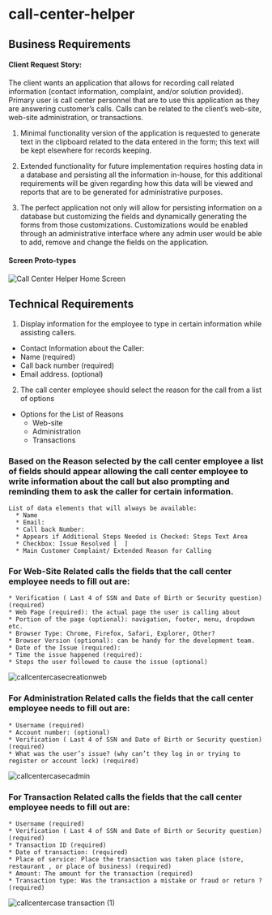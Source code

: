 # call-center-helper

##  Business Requirements

#### Client Request Story:

The client wants an application that allows for recording call related information (contact information, complaint, and/or solution provided). Primary user is call center personnel that are to use this application as they are answering customer’s calls. Calls can be related to the client’s web-site, web-site administration, or transactions. 

1. Minimal functionality version of the application is requested to generate text in the clipboard related to the data entered in the form; this text will be kept elsewhere for records keeping.

2. Extended functionality for future implementation requires hosting data in a database and persisting all the information in-house, for this additional requirements will be given regarding how this data will be viewed and reports that are to be generated for administrative purposes.

3. The perfect application not only will allow for persisting information on a database but customizing the fields and dynamically generating the forms from those customizations. Customizations would be enabled through an administrative interface where any admin user would be able to add, remove and change the fields on the application.

#### Screen Proto-types 



![Call Center Helper Home Screen](https://user-images.githubusercontent.com/58577471/122642818-54422100-d0da-11eb-8941-3a28e0122240.png)



 ## Technical Requirements

1. Display information for the employee to type in certain information while assisting callers.
  * Contact Information about the Caller:
  * Name (required)
  * Call back number (required)
  * Email address. (optional)
  
2. The call center employee should select the reason for the call from a list of options
  * Options for the List of Reasons
     * Web-site
     * Administration
     * Transactions


### Based on the Reason selected by the call center employee a list of fields should appear allowing the call center employee to write information about the call but also prompting and reminding them to ask the caller for certain information.

    List of data elements that will always be available:
      * Name
      * Email: 
      * Call back Number: 
      * Appears if Additional Steps Needed is Checked: Steps Text Area
      * Checkbox: Issue Resolved [  ]
      * Main Customer Complaint/ Extended Reason for Calling
    
### For Web-Site Related calls the fields that the call center employee needs to fill out are:

    * Verification ( Last 4 of SSN and Date of Birth or Security question)  (required)
    * Web Page (required): the actual page the user is calling about
    * Portion of the page (optional): navigation, footer, menu, dropdown etc.
    * Browser Type: Chrome, Firefox, Safari, Explorer, Other?
    * Browser Version (optional): can be handy for the development team.
    * Date of the Issue (required):
    * Time the issue happened (required):
    * Steps the user followed to cause the issue (optional)
    
![callcentercasecreationweb](https://user-images.githubusercontent.com/58577471/122643796-d41eba00-d0df-11eb-93a9-1ae002ec5cd5.png)


### For Administration Related calls the fields that the call center employee needs to fill out are:

    * Username (required)
    * Account number: (optional)
    * Verification ( Last 4 of SSN and Date of Birth or Security question)  (required)
    * What was the user’s issue? (why can’t they log in or trying to register or account lock) (required)

![callcentercasecadmin](https://user-images.githubusercontent.com/58577471/122643807-e0a31280-d0df-11eb-8d6e-f7a667fbca88.png)


### For Transaction Related calls the fields that the call center employee needs to fill out are:

    * Username (required)
    * Verification ( Last 4 of SSN and Date of Birth or Security question)  (required)
    * Transaction ID (required)
    * Date of transaction: (required)
    * Place of service: Place the transaction was taken place (store, restaurant , or place of business) (required)
    * Amount: The amount for the transaction (required)
    * Transaction type: Was the transaction a mistake or fraud or return ? (required)

![callcentercase transaction (1)](https://user-images.githubusercontent.com/58577471/122643810-eac51100-d0df-11eb-898e-40d2ad4f3004.png)



